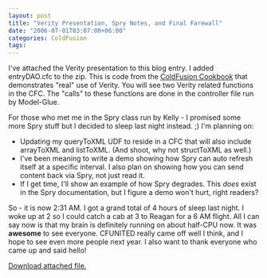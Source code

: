 ```yaml
---
layout: post
title: "Verity Presentation, Spry Notes, and Final Farewall"
date: "2006-07-01T03:07:00+06:00"
categories: ColdFusion 
tags: 
---
```


I've attached the Verity presentation to this blog entry. I added entryDAO.cfc to the zip. This is code from the <a href="http://www.coldfusioncookbook.com">ColdFusion Cookbook</a> that demonstrates "real" use of Verity. You will see two Verity related functions in the CFC. The "calls" to these functions are done in the controller file run by Model-Glue.

For those who met me in the Spry class run by Kelly - I promised some more Spry stuff but I decided to sleep last night instead. ;) I'm planning on:

<ul>
<li>Updating my queryToXML UDF to reside in a CFC that will also include arrayToXML and listToXML. (And shoot, why not structToXML as well.)
<li>I've been meaning to write a demo showing how Spry can auto refresh itself at a specific interval. I also plan on showing how you can send content back via Spry, not just read it. 
<li>If I get time, I'll show an example of how Spry degrades. This <i>does</i> exist in the Spry documentation, but I figure a demo won't hurt, right readers?
</ul>

So - it is now 2:31 AM. I got a grand total of 4 hours of sleep last night. I woke up at 2 so I could catch a cab at 3 to Reagan for a 6 AM flight. All I can say now is that my brain is definitely running on about half-CPU now. It was <b>awesome</b> to see everyone. CFUNITED really came off well I think, and I hope to see even more people next year. I also want to thank everyone who came up and said hello!<p><a href='enclosures/D%3A%5Cwebsites%5Ccamdenfamily%5Csource%5Cmorpheus%5Cblog%5Cenclosures%2Fcfunited06verity%2Ezip'>Download attached file.</a></p>